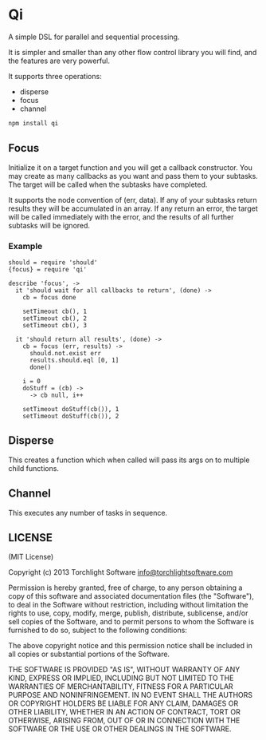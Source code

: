 # Qi

A simple DSL for parallel and sequential processing.

It is simpler and smaller than any other flow control library you will find, and the features are very powerful.

It supports three operations:

* disperse
* focus
* channel

```bash
npm install qi
```

## Focus

Initialize it on a target function and you will get a callback constructor.  You may create as many callbacks as you want and pass them to your subtasks.  The target will be called when the subtasks have completed.

It supports the node convention of (err, data).  If any of your subtasks return results they will be accumulated in an array.  If any return an error, the target will be called immediately with the error, and the results of all further subtasks will be ignored.

### Example

```coffee-script
should = require 'should'
{focus} = require 'qi'

describe 'focus', ->
  it 'should wait for all callbacks to return', (done) ->
    cb = focus done

    setTimeout cb(), 1
    setTimeout cb(), 2
    setTimeout cb(), 3

  it 'should return all results', (done) ->
    cb = focus (err, results) ->
      should.not.exist err
      results.should.eql [0, 1]
      done()

    i = 0
    doStuff = (cb) ->
      -> cb null, i++

    setTimeout doStuff(cb()), 1
    setTimeout doStuff(cb()), 2
```

## Disperse

This creates a function which when called will pass its args on to multiple child functions.

## Channel

This executes any number of tasks in sequence.

## LICENSE

(MIT License)

Copyright (c) 2013 Torchlight Software <info@torchlightsoftware.com>

Permission is hereby granted, free of charge, to any person obtaining
a copy of this software and associated documentation files (the
"Software"), to deal in the Software without restriction, including
without limitation the rights to use, copy, modify, merge, publish,
distribute, sublicense, and/or sell copies of the Software, and to
permit persons to whom the Software is furnished to do so, subject to
the following conditions:

The above copyright notice and this permission notice shall be
included in all copies or substantial portions of the Software.

THE SOFTWARE IS PROVIDED "AS IS", WITHOUT WARRANTY OF ANY KIND,
EXPRESS OR IMPLIED, INCLUDING BUT NOT LIMITED TO THE WARRANTIES OF
MERCHANTABILITY, FITNESS FOR A PARTICULAR PURPOSE AND
NONINFRINGEMENT. IN NO EVENT SHALL THE AUTHORS OR COPYRIGHT HOLDERS BE
LIABLE FOR ANY CLAIM, DAMAGES OR OTHER LIABILITY, WHETHER IN AN ACTION
OF CONTRACT, TORT OR OTHERWISE, ARISING FROM, OUT OF OR IN CONNECTION
WITH THE SOFTWARE OR THE USE OR OTHER DEALINGS IN THE SOFTWARE.
